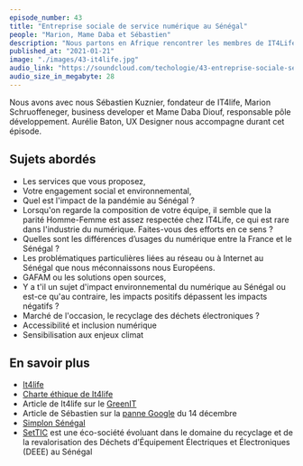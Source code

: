 ```yaml
---
episode_number: 43
title: "Entreprise sociale de service numérique au Sénégal"
people: "Marion, Mame Daba et Sébastien"
description: "Nous partons en Afrique rencontrer les membres de IT4Life, une entreprise de services numériques installée à Dakar, au Sénégal."
published_at: "2021-01-21"
image: "./images/43-it4life.jpg"
audio_link: "https://soundcloud.com/techologie/43-entreprise-sociale-service-numerique"
audio_size_in_megabyte: 28
---
```


Nous avons avec nous Sébastien Kuznier, fondateur de IT4life, Marion Schruoffeneger, business developer et Mame Daba Diouf, responsable pôle développement.
Aurélie Baton, UX Designer nous accompagne durant cet épisode.

## Sujets abordés

* Les services que vous proposez,
* Votre engagement social et environnemental,
* Quel est l'impact de la pandémie au Sénégal ?
* Lorsqu'on regarde la composition de votre équipe, il semble que la parité Homme-Femme est assez respectée chez IT4Life, ce qui est rare dans l'industrie du numérique. Faites-vous des efforts en ce sens ?
* Quelles sont les différences d’usages du numérique entre la France et le Sénégal ?
* Les problématiques particulières liées au réseau ou à Internet au Sénégal que nous méconnaissons nous Européens.
* GAFAM ou les solutions open sources,
* Y a t'il un sujet d'impact environnemental du numérique au Sénégal ou est-ce qu'au contraire, les impacts positifs dépassent les impacts négatifs ?
* Marché de l'occasion, le recyclage des déchets électroniques ?
* Accessibilité et inclusion numérique
* Sensibilisation aux enjeux climat

## En savoir plus

* [It4life](https://www.it4life.org/)
* [Charte éthique de It4life](https://www.it4life.org/wp-content/uploads/2020/09/200410-Charte-%C3%A9thique-It4life-v1.0.pdf)
* Article de It4life sur le [GreenIT](https://www.it4life.org/tech4good/green-it-pour-un-numerique-responsable-en-afrique/)
* Article de Sébastien sur la [panne Google](https://skusznier.medium.com/et-si-la-panne-de-google-1-9f77f8205f3) du 14 décembre
* [Simplon Sénégal](https://senegal.simplon.co/)
* [SetTIC](https://www.settic.sn/) est une éco-société évoluant dans le domaine du recyclage et de la revalorisation des Déchets d’Équipement Électriques et Électroniques (DEEE) au Sénégal
